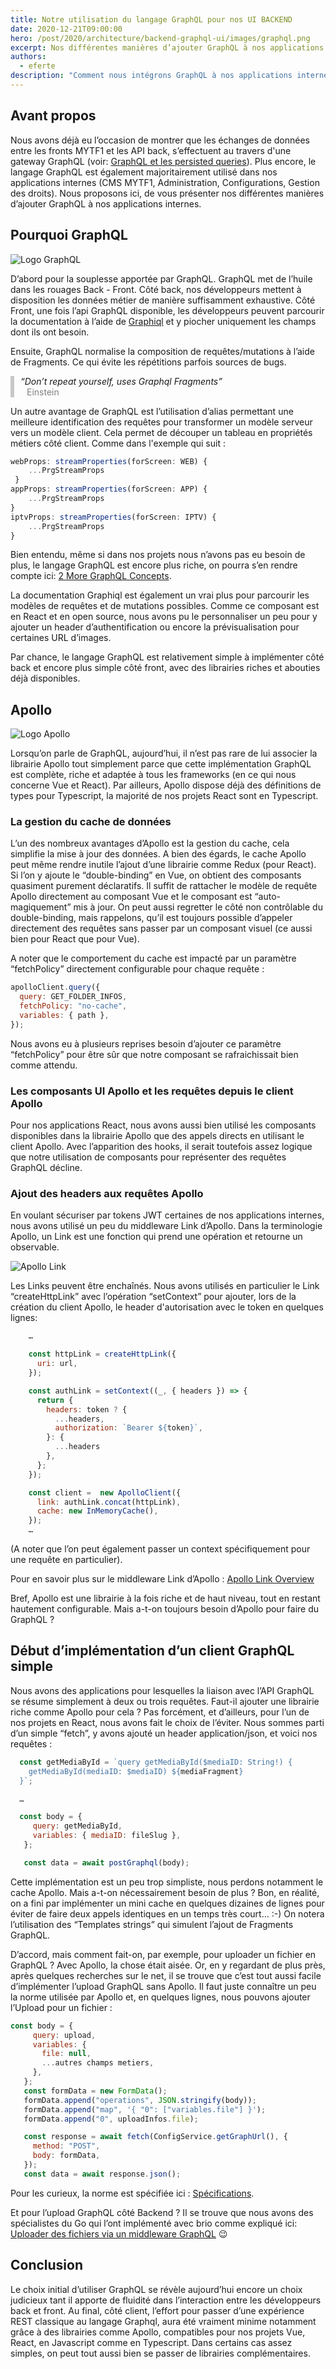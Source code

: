 ```yaml
---
title: Notre utilisation du langage GraphQL pour nos UI BACKEND
date: 2020-12-21T09:00:00
hero: /post/2020/architecture/backend-graphql-ui/images/graphql.png
excerpt: Nos différentes manières d’ajouter GraphQL à nos applications internes
authors:
  - eferte
description: "Comment nous intégrons GraphQL à nos applications internes"
---
```


## Avant propos

Nous avons déjà eu l’occasion de montrer que les échanges de données entre les fronts MYTF1 et les API back, s’effectuent au travers d'une gateway GraphQL (voir: [GraphQL et les persisted queries](https://tech.tf1.fr/post/2020/architecture/graphql-and-persisted-queries/)). Plus encore, le langage GraphQL est également majoritairement utilisé dans nos applications internes (CMS MYTF1, Administration, Configurations, Gestion des droits). Nous proposons ici, de vous présenter nos différentes manières d’ajouter GraphQL à nos applications internes.

## Pourquoi GraphQL


![Logo GraphQL](images/graphql.png "GraphQL")

D’abord pour la souplesse apportée par GraphQL. GraphQL met de l’huile dans les rouages Back - Front. Côté back, nos développeurs mettent à disposition les données métier de manière suffisamment exhaustive. Côté Front, une fois l’api GraphQL disponible, les développeurs peuvent parcourir la documentation à l’aide de [Graphiql](https://github.com/graphql/graphiql) et y piocher uniquement les champs dont ils ont besoin.

Ensuite, GraphQL normalise la composition de requêtes/mutations à l’aide de Fragments. Ce qui évite les répétitions parfois sources de bugs.

<p style="border-left:#c7c7c7 6px solid;padding-left:10px"><span style="font-style:italic">“Don’t repeat yourself, uses Graphql Fragments”</span><br />
<span style="color:grey;margin-left:10px">Einstein</span>
</p>

Un autre avantage de GraphQL est l’utilisation d’alias permettant une meilleure identification des requêtes pour transformer un modèle serveur vers un modèle client. Cela permet de découper un tableau en propriétés métiers côté client. Comme dans l'exemple qui suit :

```javascript
webProps: streamProperties(forScreen: WEB) {
    ...PrgStreamProps
 }
appProps: streamProperties(forScreen: APP) {
    ...PrgStreamProps
}
iptvProps: streamProperties(forScreen: IPTV) {
    ...PrgStreamProps
}
```

Bien entendu, même si dans nos projets nous n’avons pas eu besoin de plus, le langage GraphQL est encore plus riche, on pourra s’en rendre compte ici: [2 More GraphQL Concepts](https://www.howtographql.com/advanced/2-more-graphql-concepts/).

La documentation Graphiql est également un vrai plus pour parcourir les modèles de requêtes et de mutations possibles. Comme ce composant est en React et en open source, nous avons pu le personnaliser un peu pour y ajouter un header d’authentification ou encore la prévisualisation pour certaines URL d’images.

Par chance, le langage GraphQL est relativement simple à implémenter côté back et encore plus simple côté front, avec des librairies riches et abouties déjà disponibles.

## Apollo

![Logo Apollo](images/apollo.png "Apollo")

Lorsqu’on parle de GraphQL, aujourd’hui, il n’est pas rare de lui associer la librairie Apollo tout simplement parce que cette implémentation GraphQL est complète, riche et adaptée à tous les frameworks (en ce qui nous concerne Vue et React). Par ailleurs, Apollo dispose déjà des définitions de types pour Typescript, la majorité de nos projets React sont en Typescript.

### La gestion du cache de données

L’un des nombreux avantages d’Apollo est la gestion du cache, cela simplifie la mise à jour des données. A bien des égards, le cache Apollo peut même rendre inutile l’ajout d’une librairie comme Redux (pour React). Si l’on y ajoute le “double-binding” en Vue, on obtient des composants quasiment purement déclaratifs. Il suffit de rattacher le modèle de requête Apollo directement au composant Vue et le composant est “auto-magiquement” mis à jour. On peut aussi regretter le côté non contrôlable du double-binding, mais rappelons, qu’il est toujours possible d’appeler directement des requêtes sans passer par un composant visuel (ce aussi bien pour React que pour Vue).

A noter que le comportement du cache est impacté par un paramètre “fetchPolicy” directement configurable pour chaque requête :

```javascript
apolloClient.query({
  query: GET_FOLDER_INFOS,
  fetchPolicy: "no-cache",
  variables: { path },
});
```

Nous avons eu à plusieurs reprises besoin d’ajouter ce paramètre “fetchPolicy” pour être sûr que notre composant se rafraichissait bien comme attendu.

### Les composants UI Apollo et les requêtes depuis le client Apollo

Pour nos applications React, nous avons aussi bien utilisé les composants disponibles dans la librairie Apollo que des appels directs en utilisant le client Apollo. Avec l’apparition des hooks, il serait toutefois assez logique que notre utilisation de composants pour représenter des requêtes GraphQL décline.

### Ajout des headers aux requêtes Apollo

En voulant sécuriser par tokens JWT certaines de nos applications internes, nous avons utilisé un peu du middleware Link d’Apollo. Dans la terminologie Apollo, un Link est une fonction qui prend une opération et retourne un observable.

![Apollo Link](images/apollo-link.png "Apollo Link")

Les Links peuvent être enchaînés. Nous avons utilisés en particulier le Link “createHttpLink” avec l’opération “setContext” pour ajouter, lors de la création du client Apollo, le header d'autorisation avec le token en quelques lignes:

```javascript
    …

    const httpLink = createHttpLink({
      uri: url,
    });

    const authLink = setContext((_, { headers }) => {
      return {
        headers: token ? {
          ...headers,
          authorization: `Bearer ${token}`,
        }: {
          ...headers
        },
      };
    });

    const client =  new ApolloClient({
      link: authLink.concat(httpLink),
      cache: new InMemoryCache(),
    });
    …
```

(A noter que l’on peut également passer un context spécifiquement pour une requête en particulier).

Pour en savoir plus sur le middleware Link d’Apollo : [Apollo Link Overview](https://www.apollographql.com/docs/link/overview/)

Bref, Apollo est une librairie à la fois riche et de haut niveau, tout en restant hautement configurable. Mais a-t-on toujours besoin d’Apollo pour faire du GraphQL ?

## Début d’implémentation d’un client GraphQL simple

Nous avons des applications pour lesquelles la liaison avec l’API GraphQL se résume simplement à deux ou trois requêtes. Faut-il ajouter une librairie riche comme Apollo pour cela ? Pas forcément, et d’ailleurs, pour l’un de nos projets en React, nous avons fait le choix de l’éviter. Nous sommes parti d’un simple “fetch”, y avons ajouté un header application/json, et voici nos requêtes :

```javascript
  const getMediaById = `query getMediaById($mediaID: String!) {
    getMediaById(mediaID: $mediaID) ${mediaFragment}
  }`;

  …

  const body = {
     query: getMediaById,
     variables: { mediaID: fileSlug },
   };

   const data = await postGraphql(body);
```

Cette implémentation est un peu trop simpliste, nous perdons notamment le cache Apollo. Mais a-t-on nécessairement besoin de plus ? Bon, en réalité, on a fini par implémenter un mini cache en quelques dizaines de lignes pour éviter de faire deux appels identiques en un temps très court… :-) On notera l’utilisation des “Templates strings” qui simulent l’ajout de Fragments GraphQL.

D’accord, mais comment fait-on, par exemple, pour uploader un fichier en GraphQL ? Avec Apollo, la chose était aisée. Or, en y regardant de plus près, après quelques recherches sur le net, il se trouve que c’est tout aussi facile d’implémenter l’upload GraphQL sans Apollo. Il faut juste connaître un peu la norme utilisée par Apollo et, en quelques lignes, nous pouvons ajouter l’Upload pour un fichier :

```javascript
const body = {
     query: upload,
     variables: {
       file: null,
       ...autres champs metiers,
     },
   };
   const formData = new FormData();
   formData.append("operations", JSON.stringify(body));
   formData.append("map", '{ "0": ["variables.file"] }');
   formData.append("0", uploadInfos.file);

   const response = await fetch(ConfigService.getGraphUrl(), {
     method: "POST",
     body: formData,
   });
   const data = await response.json();
```

Pour les curieux, la norme est spécifiée ici : [Spécifications](https://github.com/jaydenseric/graphql-multipart-request-spec).

Et pour l’upload GraphQL côté Backend ? Il se trouve que nous avons des spécialistes du Go qui l’ont implémenté avec brio comme expliqué ici: [Uploader des fichiers via un middleware GraphQL](https://vincent.composieux.fr/article/uploader-des-fichiers-via-un-middleware-graphql) 😉

## Conclusion

Le choix initial d’utiliser GraphQL se révèle aujourd’hui encore un choix judicieux tant il apporte de fluidité dans l’interaction entre les développeurs back et front. Au final, côté client, l’effort pour passer d’une expérience REST classique au langage Graphql, aura été vraiment minime notamment grâce à des librairies comme Apollo, compatibles pour nos projets Vue, React, en Javascript comme en Typescript. Dans certains cas assez simples, on peut tout aussi bien se passer de librairies complémentaires.
